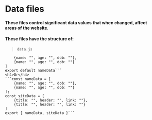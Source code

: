 # Data files
#### These files control significant data values that when changed, affect areas of the website.
#### These files have the structure of:
> ```data.js```
```const nameData = [
    {name: "", age: "", dob: ""},
    {name: "", age: "", dob: ""}
]
export default nameData```
<h4>Or</h4>
```const nameData = [
    {name: "", age: "", dob: ""},
    {name: "", age: "", dob: ""}
];
const siteData = [
    {title: "", header: "", link: ""},
    {title: "", header: "", link: ""}
]
export { nameData, siteData }```
